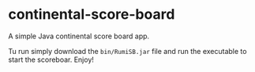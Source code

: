 # continental-score-board
A simple Java continental score board app.

Tu run simply download the `bin/RumiSB.jar` file and run the executable to start the scoreboar.
Enjoy!
